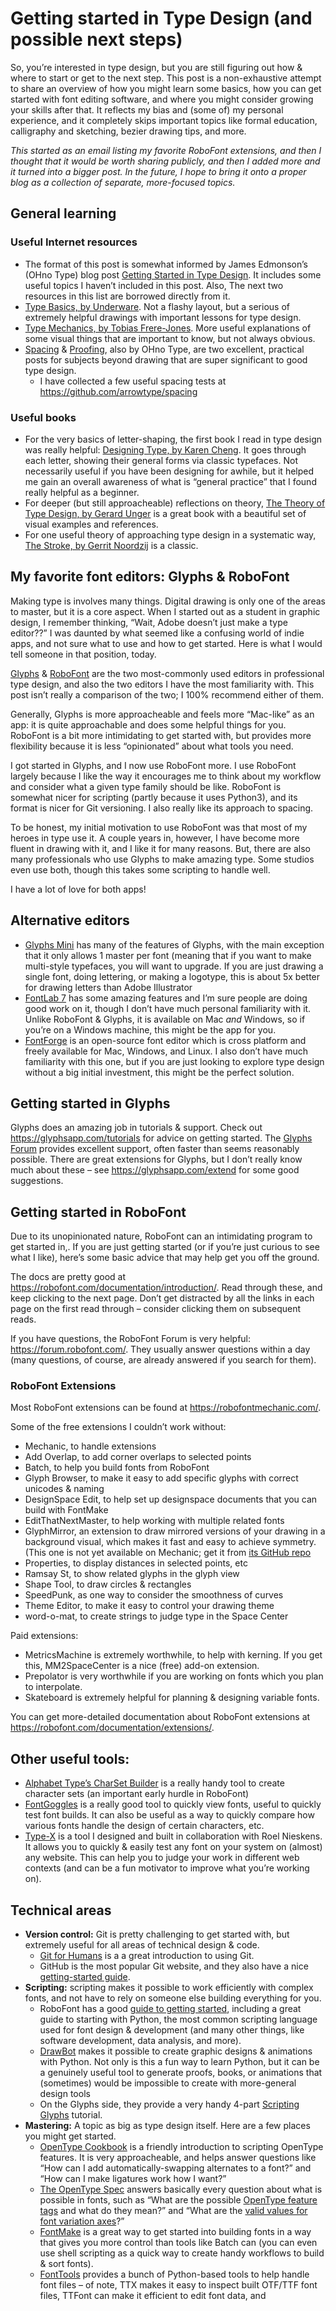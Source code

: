 # Getting started in Type Design (and possible next steps)

So, you’re interested in type design, but you are still figuring out how & where to start or get to the next step. This post is a non-exhaustive attempt to share an overview of how you might learn some basics, how you can get started with font editing software, and where you might consider growing your skills after that. It reflects my bias and (some of) my personal experience, and it completely skips important topics like formal education, calligraphy and sketching, bezier drawing tips, and more. 

*This started as an email listing my favorite RoboFont extensions, and then I thought that it would be worth sharing publicly, and then I added more and it turned into a bigger post. In the future, I hope to bring it onto a proper blog as a collection of separate, more-focused topics.*

## General learning

### Useful Internet resources

- The format of this post is somewhat informed by James Edmonson’s (OHno Type) blog post [Getting Started in Type Design](https://ohnotype.co/blog/getting-started). It includes some useful topics I haven’t included in this post. Also, The next two resources in this list are borrowed directly from it.
- [Type Basics, by Underware](http://www.typeworkshop.com/index.php?id1=type-basics). Not a flashy layout, but a serious of extremely helpful drawings with important lessons for type design.
- [Type Mechanics, by Tobias Frere-Jones](https://frerejones.com/blog?tag=Education%20Mechanics). More useful explanations of some visual things that are important to know, but not always obvious.
- [Spacing](https://ohnotype.co/blog/spacing) & [Proofing](https://ohnotype.co/blog/proof-it), also by OHno Type, are two excellent, practical posts for subjects beyond drawing that are super significant to good type design.
  - I have collected a few useful spacing tests at https://github.com/arrowtype/spacing

### Useful books

- For the very basics of letter-shaping, the first book I read in type design was really helpful: [Designing Type, by Karen Cheng](https://yalebooks.yale.edu/book/9780300111507/designing-type). It goes through each letter, showing their general forms via classic typefaces. Not necessarily useful if you have been designing for awhile, but it helped me gain an overall awareness of what is “general practice” that I found really helpful as a beginner.
- For deeper (but still approacheable) reflections on theory, [The Theory of Type Design, by Gerard Unger](https://www.amazon.com/Theory-Type-Design-Gerard-Unger/dp/9462084408) is a great book with a beautiful set of visual examples and references.
- For one useful theory of approaching type design in a systematic way, [The Stroke, by Gerrit Noordzij](https://www.typotheque.com/books/the_stroke) is a classic.


## My favorite font editors: Glyphs & RoboFont

Making type is involves many things. Digital drawing is only one of the areas to master, but it is a core aspect. When I started out as a student in graphic design, I remember thinking, “Wait, Adobe doesn’t just make a type editor??” I was daunted by what seemed like a confusing world of indie apps, and not sure what to use and how to get started. Here is what I would tell someone in that position, today.

[Glyphs](http://glyphsapp.com/) & [RoboFont](https://robofont.com/) are the two most-commonly used editors in professional type design, and also the two editors I have the most familiarity with. This post isn’t really a comparison of the two; I 100% recommend either of them. 

Generally, Glyphs is more approacheable and feels more “Mac-like” as an app: it is quite approachable and does some helpful things for you. RoboFont is a bit more intimidating to get started with, but provides more flexibility because it is less “opinionated” about what tools you need.

I got started in Glyphs, and I now use RoboFont more. I use RoboFont largely because I like the way it encourages me to think about my workflow and consider what a given type family should be like. RoboFont is somewhat nicer for scripting (partly because it uses Python3), and its format is nicer for Git versioning. I also really like its approach to spacing. 

To be honest, my initial motivation to use RoboFont was that most of my heroes in type use it. A couple years in, however, I have become more fluent in drawing with it, and I like it for many reasons. But, there are also many professionals who use Glyphs to make amazing type. Some studios even use both, though this takes some scripting to handle well. 

I have a lot of love for both apps!

## Alternative editors

- [Glyphs Mini](https://glyphsapp.com/glyphs-mini) has many of the features of Glyphs, with the main exception that it only allows 1 master per font (meaning that if you want to make multi-style typefaces, you will want to upgrade. If you are just drawing a single font, doing lettering, or making a logotype, this is about 5x better for drawing letters than Adobe Illustrator
- [FontLab 7](https://www.fontlab.com/font-editor/fontlab/) has some amazing features and I’m sure people are doing good work on it, though I don’t have much personal familiarity with it. Unlike RoboFont & Glyphs, it is available on Mac *and* Windows, so if you’re on a Windows machine, this might be the app for you.
- [FontForge](https://fontforge.org/en-US/) is an open-source font editor which is cross platform and freely available for Mac, Windows, and Linux. I also don’t have much familiarity with this one, but if you are just looking to explore type design without a big initial investment, this might be the perfect solution.

## Getting started in Glyphs

Glyphs does an amazing job in tutorials & support. Check out https://glyphsapp.com/tutorials for advice on getting started. The [Glyphs Forum](https://forum.glyphsapp.com/) provides excellent support, often faster than seems reasonably possible. There are great extensions for Glyphs, but I don’t really know much about these – see https://glyphsapp.com/extend for some good suggestions.

## Getting started in RoboFont

Due to its unopinionated nature, RoboFont can an intimidating program to get started in,. If you are just getting started (or if you’re just curious to see what I like), here’s some basic advice that may help get you off the ground.

The docs are pretty good at https://robofont.com/documentation/introduction/. Read through these, and keep clicking to the next page. Don’t get distracted by all the links in each page on the first read through – consider clicking them on subsequent reads.

If you have questions, the RoboFont Forum is very helpful: https://forum.robofont.com/. They usually answer questions within a day (many questions, of course, are already answered if you search for them).

### RoboFont Extensions

Most RoboFont extensions can be found at https://robofontmechanic.com/.

Some of the free extensions I couldn’t work without:
- Mechanic, to handle extensions
- Add Overlap, to add corner overlaps to selected points
- Batch, to help you build fonts from RoboFont
- Glyph Browser, to make it easy to add specific glyphs with correct unicodes & naming
- DesignSpace Edit, to help set up designspace documents that you can build with FontMake
- EditThatNextMaster, to help working with multiple related fonts
- GlyphMirror, an extension to draw mirrored versions of your drawing in a background visual, which makes it fast and easy to achieve symmetry. (This one is not yet available on Mechanic; get it from [its GitHub repo](https://github.com/RafalBuchner/glyphMirror)
- Properties, to display distances in selected points, etc
- Ramsay St, to show related glyphs in the glyph view
- Shape Tool, to draw circles & rectangles
- SpeedPunk, as one way to consider the smoothness of curves
- Theme Editor, to make it easy to control your drawing theme
- word-o-mat, to create strings to judge type in the Space Center

Paid extensions:
- MetricsMachine is extremely worthwhile, to help with kerning. If you get this, MM2SpaceCenter is a nice (free) add-on extension.
- Prepolator is very worthwhile if you are working on fonts which you plan to interpolate.
- Skateboard is extremely helpful for planning & designing variable fonts.

You can get more-detailed documentation about RoboFont extensions at https://robofont.com/documentation/extensions/.

## Other useful tools:

- [Alphabet Type’s CharSet Builder](https://www.alphabet-type.com/tools/charset-builder/) is a really handy tool to create character sets (an important early hurdle in RoboFont)
- [FontGoggles](https://fontgoggles.org/) is a really good tool to quickly view fonts, useful to quickly test font builds. It can also be useful as a way to quickly compare how various fonts handle the design of certain characters, etc.
- [Type-X](https://chrome.google.com/webstore/detail/type-x/bfnfnnicdjkkialkldogjjmmfeiopbin) is a tool I designed and built in collaboration with Roel Nieskens. It allows you to quickly & easily test any font on your system on (almost) any website. This can help you to judge your work in different web contexts (and can be a fun motivator to improve what you’re working on).


## Technical areas

- **Version control:** Git is pretty challenging to get started with, but extremely useful for all areas of technical design & code. 
  - [Git for Humans](https://abookapart.com/products/git-for-humans) is a a great introduction to using Git. 
  - GitHub is the most popular Git website, and they also have a nice [getting-started guide](https://guides.github.com/introduction/git-handbook/).
- **Scripting:** scripting makes it possible to work efficiently with complex fonts, and not have to rely on someone else building everything for you. 
  - RoboFont has a good [guide to getting started](https://robofont.com/documentation/building-tools/), including a great guide to starting with Python, the most common scripting language used for font design & development (and many other things, like software development, data analysis, and more).
  - [DrawBot](https://www.drawbot.com/) makes it possible to create graphic designs & animations with Python. Not only is this a fun way to learn Python, but it can be a genuinely useful tool to generate proofs, books, or animations that (sometimes) would be impossible to create with more-general design tools
  - On the Glyphs side, they provide a very handy 4-part [Scripting Glyphs](https://glyphsapp.com/tutorials/scripting-glyphs-part-1) tutorial.
- **Mastering:** A topic as big as type design itself. Here are a few places you might get started.
  - [OpenType Cookbook](http://opentypecookbook.com/) is a friendly introduction to scripting OpenType features. It is very approacheable, and helps answer questions like “How can I add automatically-swapping alternates to a font?” and “How can I make ligatures work how I want?”
  - [The OpenType Spec](https://docs.microsoft.com/en-us/typography/opentype/spec/) answers basically every question about what is possible in fonts, such as “What are the possible [OpenType feature tags](https://docs.microsoft.com/en-us/typography/opentype/spec/featuretags) and what do they mean?” and “What are the [valid values for font variation axes](https://docs.microsoft.com/en-us/typography/opentype/spec/dvaraxisreg)?”
  - [FontMake](https://github.com/googlefonts/fontmake/) is a great way to get started into building fonts in a way that gives you more control than tools like Batch can (you can even use shell scripting as a quick way to create handy workflows to build & sort fonts). 
  - [FontTools](https://fonttools.readthedocs.io/en/latest/) provides a bunch of Python-based tools to help handle font files – of note, TTX makes it easy to inspect built OTF/TTF font files, TTFont can make it efficient to edit font data, and 

